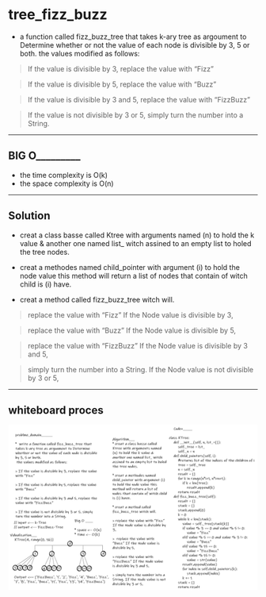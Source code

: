 # tree_fizz_buzz

- a function called fizz_buzz_tree that takes k-ary tree as argoument to Determine whether or not the value of each node is divisible by 3, 5 or both.
 the values modified as follows:

> If the value is divisible by 3, replace the value with “Fizz”

> If the value is divisible by 5, replace the value with “Buzz”

> If the value is divisible by 3 and 5, replace the value with “FizzBuzz”

> If the value is not divisible by 3 or 5, simply turn the number into a String.

---

## BIG O_________

* the time complexity is O(k)
* the space complexity is O(n)
---

## Solution

* creat a class basse called Ktree with arguments named (n) to hold the k value & another one named list_ witch assined to an empty list to holed the tree nodes.

* creat a methodes named child_pointer with argument (i) to hold the node value this method will return a list of nodes that contain of witch child is (i) have.

* creat a method called fizz_buzz_tree witch will.

> replace the value with “Fizz”  If the Node value is divisible by 3,

>  replace the value with “Buzz” If the Node value is divisible by 5,

> replace the value with “FizzBuzz” If the Node value is divisible by 3 and 5,

> simply turn the number into a String. If the Node value is not divisible by 3 or 5,

---

## whiteboard proces

![](FizzBuzz_tree_k.png)

